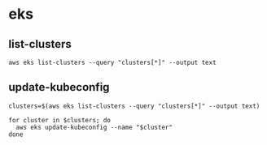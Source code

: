 # eks

## list-clusters

```shell
aws eks list-clusters --query "clusters[*]" --output text
```

## update-kubeconfig

```shell
clusters=$(aws eks list-clusters --query "clusters[*]" --output text)

for cluster in $clusters; do
  aws eks update-kubeconfig --name "$cluster"
done
```
